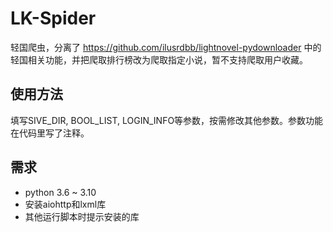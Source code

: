 # LK-Spider
轻国爬虫，分离了 https://github.com/ilusrdbb/lightnovel-pydownloader 中的轻国相关功能，并把爬取排行榜改为爬取指定小说，暂不支持爬取用户收藏。

## 使用方法
填写SIVE_DIR, BOOL_LIST, LOGIN_INFO等参数，按需修改其他参数。参数功能在代码里写了注释。

## 需求
- python 3.6 ~ 3.10
- 安装aiohttp和lxml库
- 其他运行脚本时提示安装的库
